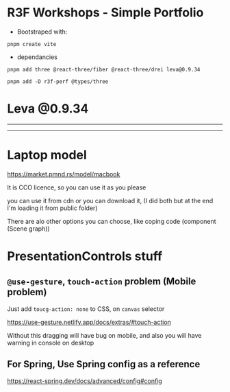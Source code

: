 # R3F Workshops - Simple Portfolio

- Bootstraped with:

```
pnpm create vite
```

- dependancies

```
pnpm add three @react-three/fiber @react-three/drei leva@0.9.34
```

```
pnpm add -D r3f-perf @types/three
```

# Leva @0.9.34

---

---

# Laptop model

<https://market.pmnd.rs/model/macbook>

It is CCO licence, so you can use it as you please

you can use it from cdn or you can download it, (I did both but at the end I'm loading it from public folder)

There are alo other options you can choose, like coping code (component (Scene graph))

# PresentationControls stuff

## `@use-gesture`, `touch-action` problem (Mobile problem)

Just add `toucg-action: none` to CSS, on `canvas` selector

<https://use-gesture.netlify.app/docs/extras/#touch-action>

Without this dragging will have bug on mobile, and also you will have warning in console on desktop

## For Spring, Use Spring config as a reference

<https://react-spring.dev/docs/advanced/config#config>
